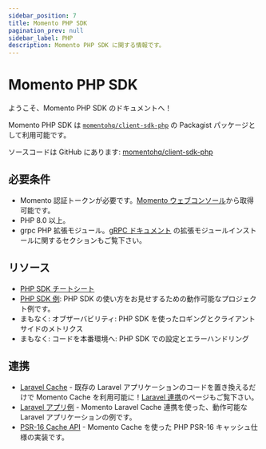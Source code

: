 ```yaml
---
sidebar_position: 7
title: Momento PHP SDK
pagination_prev: null
sidebar_label: PHP
description: Momento PHP SDK に関する情報です。
---
```


# Momento PHP SDK

ようこそ、Momento PHP SDK のドキュメントへ！

Momento PHP SDK は [`momentohq/client-sdk-php`](https://packagist.org/packages/momentohq/client-sdk-php) の Packagist パッケージとして利用可能です。

ソースコードは GitHub にあります: [momentohq/client-sdk-php](https://github.com/momentohq/client-sdk-php)

## 必要条件

- Momento 認証トークンが必要です。[Momento ウェブコンソール](https://console.gomomento.com/)から取得可能です。
- PHP 8.0 以上。
- grpc PHP 拡張モジュール。[gRPC ドキュメント](https://github.com/grpc/grpc/blob/v1.54.0/src/php/README.md) の拡張モジュールインストールに関するセクションもご覧下さい。

## リソース

- [PHP SDK チートシート](./cheat-sheet.md)
- [PHP SDK 例](https://github.com/momentohq/client-sdk-php/blob/main/examples/README.md): PHP SDK の使い方をお見せするための動作可能なプロジェクト例です。
- まもなく: オブザーバビリティ: PHP SDK を使ったロギングとクライアントサイドのメトリクス
- まもなく: コードを本番環境へ: PHP SDK での設定とエラーハンドリング

## 連携

- [Laravel Cache](https://github.com/momentohq/laravel-cache) - 既存の Laravel アプリケーションのコードを置き換えるだけで Momento Cache を利用可能に！[Laravel 連携](/develop/integrations/momento-cache-laravel-php.md)のページもご覧下さい。
- [Laravel アプリ例](https://github.com/momentohq/laravel-example) - Momento Laravel Cache 連携を使った、動作可能なLaravel アプリケーションの例です。
- [PSR-16 Cache API](https://github.com/momentohq/client-sdk-php/blob/main/README-PSR16.md) - Momento Cache を使った PHP PSR-16 キャッシュ仕様の実装です。
